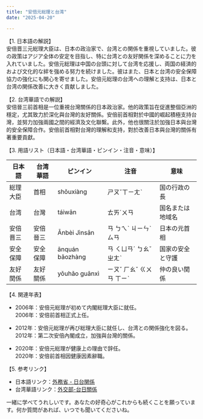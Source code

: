 ```yaml
---
title: "安倍元総理と台湾"
date: "2025-04-20"

---
```


【1. 日本語の解説】  
安倍晋三元総理大臣は、日本の政治家で、台湾との関係を重視していました。彼の政策はアジア全体の安定を目指し、特に台湾との友好関係を深めることに力を入れていました。安倍元総理は中国の台頭に対して台湾を応援し、両国の経済的および文化的な絆を強める努力を続けました。彼はまた、日本と台湾の安全保障協力の強化にも関心を寄せました。安倍元総理の台湾への理解と支持は、日本と台湾の関係改善に大きく貢献しました。

【2. 台湾華語での解説】  
安倍晉三前首相是一位重視台灣關係的日本政治家。他的政策旨在促進整個亞洲的穩定，尤其致力於深化與台灣的友好關係。安倍前首相對於中國的崛起積極支持台灣，並努力加強兩國之間的經濟及文化聯繫。此外，他也很關注於加強日本與台灣的安全保障合作。安倍前首相對台灣的理解和支持，對於改善日本與台灣的關係有著重要貢獻。

【3. 用語リスト（日本語・台湾華語・ピンイン・注音・意味）】  

| 日本語           | 台湾華語       | ピンイン       | 注音       | 意味                   |
|----------------|------------|-------------|----------|--------------------|
| 総理大臣         | 首相          | shǒuxiàng    | ㄕㄡˇㄒㄧㄤˋ | 国の行政の長             |
| 台湾                     | 台灣          | táiwān      | ㄊㄞˊㄨㄢ      | 国名または地域名          |
| 安倍晋三         | 安倍晉三     | Ānbèi Jìnsān | ㄢ ㄅㄟˋ ㄐㄧㄣˋ ㄙㄢ | 日本の元首相             |
| 安全保障         | 安全保障     | ānquán bǎozhàng | ㄢ ㄑㄩㄢˊ ㄅㄠˇ ㄓㄤˋ | 国家の安全と守護         |
| 友好関係         | 友好關係     | yǒuhǎo guānxì| ㄧㄡˇ ㄏㄠˇ ㄍㄨㄢ ㄒㄧˋ | 仲の良い関係            |

【4. 関連年表】  

- 2006年：安倍元総理が初めて内閣総理大臣に就任。  
  2006年：安倍前首相正式上任。
  
- 2012年：安倍元総理が再び総理大臣に就任し、台湾との関係強化を図る。  
  2012年：第二次安倍內閣成立，加強與台灣的關係。
  
- 2020年：安倍元総理が健康上の理由で辞任。  
  2020年：安倍前首相因健康因素辭職。

【5. 参考リンク】  

- 日本語リンク：[外務省 - 日台関係](https://www.mofa.go.jp/mofaj/area/taiwan/)  
- 台湾華語リンク：[外交部-台日關係](https://www.mofa.gov.tw/)

一緒に学べてうれしいです。あなたの好奇心がこれからも続くことを願っています。何か質問があれば、いつでも聞いてくださいね。
